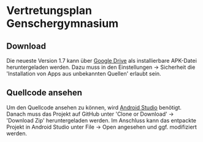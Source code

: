 # Vertretungsplan Genschergymnasium
## Download
Die neueste Version 1.7 kann über <a href="https://drive.google.com/open?id=10GHw1qYRvqQzYzTbtVudztl6aYBcJnKd">Google Drive</a>
als installierbare APK-Datei heruntergeladen werden. Dazu muss in den Einstellungen -> Sicherheit die 'Installation von Apps
aus unbekannten Quellen' erlaubt sein.
## Quellcode ansehen
Um den Quellcode ansehen zu können, wird <a href="https://developer.android.com/studio/">Android Studio</a> benötigt.
Danach muss das Projekt auf GitHub unter 'Clone or Download' -> 'Download Zip' heruntergeladen werden.
Im Anschluss kann das entpackte Projekt in Android Studio unter File -> Open angesehen und ggf. modifiziert werden.
